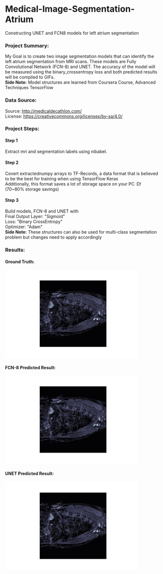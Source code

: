 # Medical-Image-Segmentation-Atrium
Constructing UNET and FCN8 models for left atrium segmentation

### Project Summary:
My Goal is to create two image segmentation models that can identify the left atrium segmentation from MRI scans. These models are Fully Convolutional Network (FCN-8) and UNET. 
The accuracy of the model will be measured using the binary_crossentropy loss and both predicted results will be compiled to GIFs. <br>
**Side Note:** Model structures are learned from Coursera Course, Advanced Techniques TensorFlow

### Data Source:
Source: http://medicaldecathlon.com/ <br>
License: https://creativecommons.org/licenses/by-sa/4.0/

### Project Steps:
#### Step 1 
Extract mri and segmentation labels using nibabel. <br>
#### Step 2 
Covert extractednumpy arrays to TF-Records, a data format that is believed to be the best for training when using TensorFlow Keras <br>
Additionally, this format saves a lot of storage space on your PC :D! (70~80% storage savings)
#### Step 3
Build models, FCN-8 and UNET with <br>
Final Output Layer: "Sigmoid" <br>
Loss: "Binary CrossEntropy"<br>
Optimizer: "Adam"<br>
**Side Note:** These structures can also be used for multi-class segmentation problem but changes need to apply accordingly


### Results:
#### Ground Truth:
<img src = "Images/valid_tf_artium.gif">

#### FCN-8 Predicted Result:
<img src = "Images/FCN8_pred_tf_artium.gif">

#### UNET Predicted Result:
<img src = "Images/FCN8_pred_tf_artium.gif">
